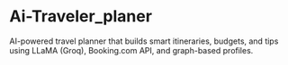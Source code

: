 # Ai-Traveler_planer
AI-powered travel planner that builds smart itineraries, budgets, and tips using LLaMA (Groq), Booking.com API, and graph-based profiles.
